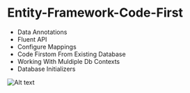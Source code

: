 # Entity-Framework-Code-First

*   Data Annotations
*   Fluent API
*   Configure Mappings
*   Code Firstom From Existing Database
*   Working With Muldiple Db Contexts
*   Database Initializers

![Alt text](https://i-msdn.sec.s-msft.com/zh-tw/data/jj713564.RelationshipCodeFirst(zh-tw,MSDN.10).png "Create Code First")